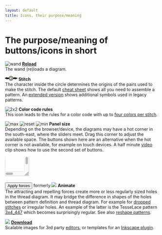 ```yaml
---
layout: default
title: Icons, their purpose/meaning
---
```


The purpose/meaning of buttons/icons in short
=============================================

![wand](/GroundForge/images/wand.png)
**[Reload](Undo)**  
The wand (re)loads a diagram.

![](images/toggle-stitch.png) **Stitch**  
The character inside the circle determines the origins 
of the pairs used to make the stitch.
The default [cheat sheet](/GroundForge/images/matrix-template.png) shows all you need to assemble a pattern.
An [extended version](/GroundForge/images/matrix-template-extended.png) 
shows additional symbols used in legacy patterns.

![2x2](/GroundForge/images/to-color-rules.png) **Color code rules**  
This icon leads to the rules for a color code with up to [four colors per stitch](color-rules).  

![max](/GroundForge/images/maximize.png)
![reset](/GroundForge/images/reset-dimensions.png)
![min](/GroundForge/images/minimize.png)
**Panel size**  
Depending on the browser/device, the diagrams may have a hot corner
in the south-east, where the sliders meet.
Drag this corner to adjust the available space. 
The buttons shown here are an alternative when the hot corner is not available, for example on touch devices.
A half minute [video](clips/resize) clip shows how to use the second set of buttons.

![](images/resize.png)

<button>Apply forces</button> formerly:![ ](/GroundForge/images/animate.png) **Animate**  
The attracting and repelling forces create more or less regularly sized holes in the thread diagram.
It may bridge the difference in shapes of the holes between pattern definition and thread diagram. 
For example for [dropped stitches](Replace#drop-stitches) or irregular holes. 
An example of the latter is the TesseLace pattern [3x4_447](/GroundForge/stiches.html?TesseLace=3x4_447&patchWidth=12&patchHeight=12&tile=4-L8,-50F,56-O&shiftColsSW=0&shiftRowsSW=3&shiftColsSE=4&shiftRowsSE=0&)
which becomes surprisingly regular.
See also [reshape patterns](Reshape-Patterns).

![ ](/GroundForge/images/download.jpg) **[Download](Download)**  
Scalable images for 3rd party [editors](Reshape-Patterns#evaluated-editors),
or templates for an [Inkscape plugin](/inkscape-bobbinlace/).
